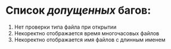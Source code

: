 # Список _допущенных_ багов:

1. Нет проверки типа файла при открытии
2. Некоректно отображается время многочасовых файлов
3. Некоректно отображается имя файлов с длинным именем
